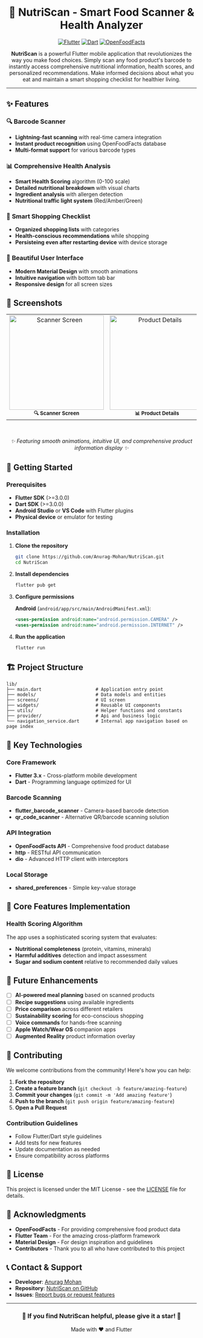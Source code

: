 <div align="center">

# 🍎 NutriScan - Smart Food Scanner & Health Analyzer

[![Flutter](https://img.shields.io/badge/Flutter-02569B?style=for-the-badge&logo=flutter&logoColor=white)](https://flutter.dev)
[![Dart](https://img.shields.io/badge/Dart-0175C2?style=for-the-badge&logo=dart&logoColor=white)](https://dart.dev)
[![OpenFoodFacts](https://img.shields.io/badge/OpenFoodFacts-FF6B35?style=for-the-badge&logo=data&logoColor=white)](https://world.openfoodfacts.org)

**NutriScan** is a powerful Flutter mobile application that revolutionizes the way you make food choices. Simply scan any food product's barcode to instantly access comprehensive nutritional information, health scores, and personalized recommendations. Make informed decisions about what you eat and maintain a smart shopping checklist for healthier living.

</div>

---

## ✨ Features

### 🔍 **Barcode Scanner**
- **Lightning-fast scanning** with real-time camera integration
- **Instant product recognition** using OpenFoodFacts database
- **Multi-format support** for various barcode types

### 📊 **Comprehensive Health Analysis**
- **Smart Health Scoring** algorithm (0-100 scale)
- **Detailed nutritional breakdown** with visual charts
- **Ingredient analysis** with allergen detection
- **Nutritional traffic light system** (Red/Amber/Green)

### 📝 **Smart Shopping Checklist**
- **Organized shopping lists** with categories
- **Health-conscious recommendations** while shopping
- **Persisteing even after restarting device** with device storage

### 🎨 **Beautiful User Interface**
- **Modern Material Design** with smooth animations
- **Intuitive navigation** with bottom tab bar
- **Responsive design** for all screen sizes

## 📱 Screenshots

<div align="center">
  <table>
    <tr>
      <td align="center">
        <img src="screenshots/scanner_screen.png" width="250" alt="Scanner Screen"/>
        <br/>
        <sub><b>🔍 Scanner Screen</b></sub>
      </td>
      <td align="center">
        <img src="screenshots/product_details.png" width="250" alt="Product Details"/>
        <br/>
        <sub><b>📊 Product Details</b></sub>
      </td>
      <td align="center">
        <img src="screenshots/shopping_list.png" width="250" alt="Shopping List"/>
        <br/>
        <sub><b>📝 Shopping List</b></sub>
      </td>
    </tr>
  </table>
  
  <br/>
  
  *✨ Featuring smooth animations, intuitive UI, and comprehensive product information display ✨*
</div></div>

## 🚀 Getting Started

### Prerequisites

- **Flutter SDK** (>=3.0.0)
- **Dart SDK** (>=3.0.0)
- **Android Studio** or **VS Code** with Flutter plugins
- **Physical device** or emulator for testing

### Installation

1. **Clone the repository**
   ```bash
   git clone https://github.com/Anurag-Mohan/NutriScan.git
   cd NutriScan
   ```

2. **Install dependencies**
   ```bash
   flutter pub get
   ```

3. **Configure permissions**
   
   **Android** (`android/app/src/main/AndroidManifest.xml`):
   ```xml
   <uses-permission android:name="android.permission.CAMERA" />
   <uses-permission android:name="android.permission.INTERNET" />
   ```

4. **Run the application**
   ```bash
   flutter run
   ```

## 🏗️ Project Structure

```
lib/
├── main.dart                    # Application entry point
├── models/                      # Data models and entities
├── screens/                     # UI screen
├── widgets/                     # Reusable UI components
├── utils/                       # Helper functions and constants
├── provider/                    # Api and business logic
└── navigation_service.dart      # Internal app navigation based on page index
```

## 🔧 Key Technologies

### **Core Framework**
- **Flutter 3.x** - Cross-platform mobile development
- **Dart** - Programming language optimized for UI

### **Barcode Scanning**
- **flutter_barcode_scanner** - Camera-based barcode detection
- **qr_code_scanner** - Alternative QR/barcode scanning solution

### **API Integration**
- **OpenFoodFacts API** - Comprehensive food product database
- **http** - RESTful API communication
- **dio** - Advanced HTTP client with interceptors

### **Local Storage**
- **shared_preferences** - Simple key-value storage

## 🎯 Core Features Implementation

### Health Scoring Algorithm

The app uses a sophisticated scoring system that evaluates:
- **Nutritional completeness** (protein, vitamins, minerals)
- **Harmful additives** detection and impact assessment
- **Sugar and sodium content** relative to recommended daily values

## 🔄 Future Enhancements

- [ ] **AI-powered meal planning** based on scanned products
- [ ] **Recipe suggestions** using available ingredients
- [ ] **Price comparison** across different retailers
- [ ] **Sustainability scoring** for eco-conscious shopping
- [ ] **Voice commands** for hands-free scanning
- [ ] **Apple Watch/Wear OS** companion apps
- [ ] **Augmented Reality** product information overlay

## 🤝 Contributing

We welcome contributions from the community! Here's how you can help:

1. **Fork the repository**
2. **Create a feature branch** (`git checkout -b feature/amazing-feature`)
3. **Commit your changes** (`git commit -m 'Add amazing feature'`)
4. **Push to the branch** (`git push origin feature/amazing-feature`)
5. **Open a Pull Request**

### **Contribution Guidelines**
- Follow Flutter/Dart style guidelines
- Add tests for new features
- Update documentation as needed
- Ensure compatibility across platforms

## 📄 License

This project is licensed under the MIT License - see the [LICENSE](LICENSE) file for details.

## 🙏 Acknowledgments

- **OpenFoodFacts** - For providing comprehensive food product data
- **Flutter Team** - For the amazing cross-platform framework
- **Material Design** - For design inspiration and guidelines
- **Contributors** - Thank you to all who have contributed to this project

## 📞 Contact & Support

<div>

- **Developer**: [Anurag Mohan](https://github.com/Anurag-Mohan)
- **Repository**: [NutriScan on GitHub](https://github.com/Anurag-Mohan/NutriScan)
- **Issues**: [Report bugs or request features](https://github.com/Anurag-Mohan/NutriScan/issues)

</div>

---

<div align="center">
  <h3>🌟 If you find NutriScan helpful, please give it a star! 🌟</h3>
  <p>Made with ❤️ and Flutter</p>
</div>
